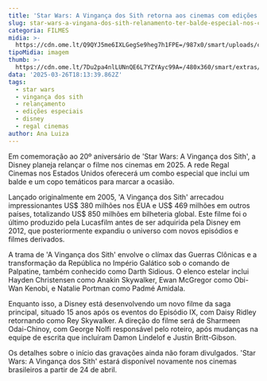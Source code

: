 ```yaml
---
title: 'Star Wars: A Vingança dos Sith retorna aos cinemas com edições especiais'
slug: star-wars-a-vingana-dos-sith-relanamento-ter-balde-especial-nos-cinemas
categoria: FILMES
midia: >-
  https://cdn.ome.lt/Q9QYJ5me6IXLGegSe9heg7h1FPE=/987x0/smart/uploads/conteudo/fotos/star-wars-episodio-3-relancamento.png
tipoMidia: imagem
thumb: >-
  https://cdn.ome.lt/7Du2pa4nlLUNnQE6L7YZYAyc99A=/480x360/smart/extras/conteudos/star-wars-episodio-3-relancamento.png
data: '2025-03-26T18:13:39.862Z'
tags:
  - star wars
  - vingança dos sith
  - relançamento
  - edições especiais
  - disney
  - regal cinemas
author: Ana Luiza
---
```


Em comemoração ao 20º aniversário de 'Star Wars: A Vingança dos Sith', a Disney planeja relançar o filme nos cinemas em 2025. A rede Regal Cinemas nos Estados Unidos oferecerá um combo especial que inclui um balde e um copo temáticos para marcar a ocasião.

Lançado originalmente em 2005, 'A Vingança dos Sith' arrecadou impressionantes US$ 380 milhões nos EUA e US$ 469 milhões em outros países, totalizando US$ 850 milhões em bilheteria global. Este filme foi o último produzido pela Lucasfilm antes de ser adquirida pela Disney em 2012, que posteriormente expandiu o universo com novos episódios e filmes derivados.

A trama de 'A Vingança dos Sith' envolve o clímax das Guerras Clônicas e a transformação da República no Império Galático sob o comando de Palpatine, também conhecido como Darth Sidious. O elenco estelar inclui Hayden Christensen como Anakin Skywalker, Ewan McGregor como Obi-Wan Kenobi, e Natalie Portman como Padmé Amidala.

Enquanto isso, a Disney está desenvolvendo um novo filme da saga principal, situado 15 anos após os eventos do Episódio IX, com Daisy Ridley retornando como Rey Skywalker. A direção do filme será de Sharmeen Odai-Chinoy, com George Nolfi responsável pelo roteiro, após mudanças na equipe de escrita que incluíram Damon Lindelof e Justin Britt-Gibson.

Os detalhes sobre o início das gravações ainda não foram divulgados. 'Star Wars: A Vingança dos Sith' estará disponível novamente nos cinemas brasileiros a partir de 24 de abril.
